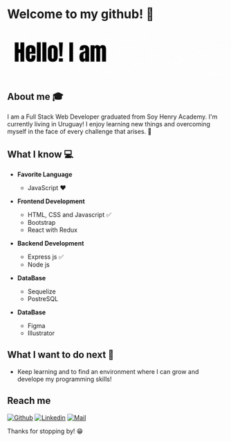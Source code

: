 # Welcome to my github! 👋

<div align="center">
	<img src="GIF.gif">
</div>

## About me :mortar_board:
I am a Full Stack Web Developer graduated from Soy Henry Academy. I'm currently living in Uruguay!
I enjoy learning new things and overcoming myself in the face of every challenge that arises. 🧠

## What I know :computer:
- **Favorite Language**
	- JavaScript ❤️
	
	
- **Frontend Development**
	- HTML, CSS and Javascript :white_check_mark:
	- Bootstrap
	- React with Redux 

- **Backend Development**
	- Express js :white_check_mark:
	- Node js


- **DataBase**
	- Sequelize
	- PostreSQL

- **DataBase**
	- Figma
	- Illustrator



## What I want to do next :thinking:
- Keep learning and to find an environment where I can grow and develope my programming skills!

## Reach me 
[![Github](https://img.shields.io/github/followers/sarthakbh321?label=Follow&style=social)](https://github.com/FlorFleitas)
[![Linkedin](https://img.shields.io/badge/-Florencia%20Fleitas-blue?style=flat-square&logo=linkedin&logoColor=white&link=https://www.linkedin.com/in/maria-florencia-fleitas/)](https://www.linkedin.com/in/maria-florencia-fleitas/)
[![Mail](https://img.shields.io/badge/-flor1197@hotmail.com-gray?style=flat-square&logo=gmail&logoColor=red&link=https://www.linkedin.com/in/maria-florencia-fleitas/)](mailto:flor1197@hotmail.com)


Thanks for stopping by! 😁
